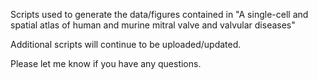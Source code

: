 Scripts used to generate the data/figures contained in "A single-cell and spatial atlas of human and murine mitral valve and valvular diseases"

Additional scripts will continue to be uploaded/updated.

Please let me know if you have any questions. 

